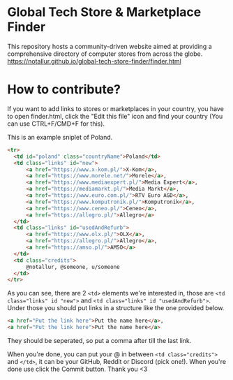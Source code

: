 # Global Tech Store & Marketplace Finder
This repository hosts a community-driven website aimed at providing a comprehensive directory of computer stores from across the globe.
https://notallur.github.io/global-tech-store-finder/finder.html

# How to contribute?
If you want to add links to stores or marketplaces in your country, you have to open finder.html, click the "Edit this file" icon and find your country (You can use CTRL+F/CMD+F for this).

This is an example sniplet of Poland.
```html
<tr>
  <td id="poland" class="countryName">Poland</td>
  <td class="links" id="new">
      <a href="https://www.x-kom.pl/">X-Kom</a>,
      <a href="https://www.morele.net/">Morele</a>,
      <a href="https://www.mediaexpert.pl/">Media Expert</a>,
      <a href="https://mediamarkt.pl/">Media Markt</a>,
      <a href="https://www.euro.com.pl/">RTV Euro AGD</a>,
      <a href="https://www.komputronik.pl/">Komputronik</a>,
      <a href="https://www.ceneo.pl/">Ceneo</a>,
      <a href="https://allegro.pl/">Allegro</a>
  </td>
  <td class="links" id="usedAndRefurb">
      <a href="https://www.olx.pl/">OLX</a>,
      <a href="https://allegro.pl/">Allegro</a>,
      <a href="https://amso.pl/">AMSO</a>
  </td>
  <td class="credits">
      @notallur, @someone, u/someone
  </td>
</tr>
```
As you can see, there are 2 ```<td>``` elements we're interested in, those are ```<td class="links" id "new">``` and ```<td class="links" id "usedAndRefurb">```.
Under those you should put links in a structure like the one provided below.
```html
<a href="Put the link here">Put the name here</a>,
<a href="Put the link here">Put the name here</a>
```
They should be seperated, so put a comma after </a> till the last link.

When you're done, you can put your @ in between ```<td class="credits">``` and ```</td>```, it can be your GitHub, Reddit or Discord (pick one!). When you're done use click the Commit button. Thank you <3
